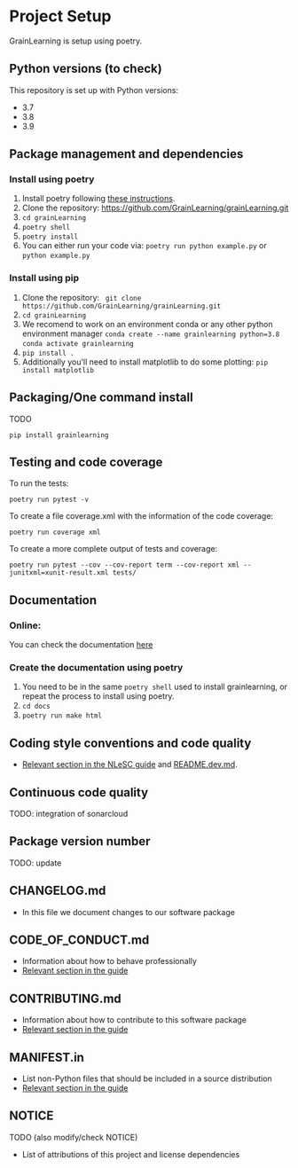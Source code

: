 # Project Setup

GrainLearning is setup using poetry. 

## Python versions (to check)

This repository is set up with Python versions:

- 3.7
- 3.8
- 3.9


## Package management and dependencies

### Install using poetry

1. Install poetry following [these instructions](https://python-poetry.org/docs/#installation).
1. Clone the repository: https://github.com/GrainLearning/grainLearning.git
1. `cd grainLearning`
1. `poetry shell`
1. `poetry install`
1. You can either run your code via: `poetry run python example.py` or `python example.py`

### Install using pip

1. Clone the repository: ` git clone https://github.com/GrainLearning/grainLearning.git`
1. `cd grainLearning`
1. We recomend to work on an environment conda or any other python environment manager
  `conda create --name grainlearning python=3.8`
  `conda activate grainlearning`
1. `pip install .`
1. Additionally you'll need to install matplotlib to do some plotting: `pip install matplotlib`

## Packaging/One command install
TODO
```shell
pip install grainlearning
```

## Testing and code coverage

To run the tests:
``` shell
poetry run pytest -v
```

To create a file coverage.xml with the information of the code coverage:
``` shell
poetry run coverage xml
```

To create a more complete output of tests and coverage:
``` shell
poetry run pytest --cov --cov-report term --cov-report xml --junitxml=xunit-result.xml tests/ 
```

## Documentation

### Online:
You can check the documentation [here](https://grainlearning.readthedocs.io/en/latest/)

### Create the documentation using poetry
1. You need to be in the same `poetry shell` used to install grainlearning, or repeat the process to install using poetry.
1. `cd docs`
1. `poetry run make html`


## Coding style conventions and code quality

- [Relevant section in the NLeSC guide](https://guide.esciencecenter.nl/#/best_practices/language_guides/python?id=coding-style-conventions) and [README.dev.md](README.dev.md).

## Continuous code quality

TODO: integration of sonarcloud

## Package version number

TODO: update

## CHANGELOG.md

- In this file we document changes to our software package

## CODE_OF_CONDUCT.md

- Information about how to behave professionally
- [Relevant section in the guide](https://guide.esciencecenter.nl/#/best_practices/documentation?id=code-of-conduct)

## CONTRIBUTING.md

- Information about how to contribute to this software package
- [Relevant section in the guide](https://guide.esciencecenter.nl/#/best_practices/documentation?id=contribution-guidelines)

## MANIFEST.in

- List non-Python files that should be included in a source distribution
- [Relevant section in the guide](https://guide.esciencecenter.nl/#/best_practices/language_guides/python?id=building-and-packaging-code)

## NOTICE
TODO (also modify/check NOTICE)
- List of attributions of this project and license dependencies
